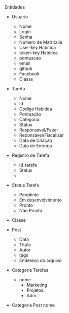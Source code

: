 Entidades
- Usuario
  - Nome
  - Login
  - Senha
  - Numero de Matricula
  - User-key Habitica
  - token-key Habitica
  - pontuacao
  - email
  - github
  - Facebook
  - Classe
- Tarefa
  - Nome
  - Id
  - Codigo Habitica
  - Pontuação
  - Categoria
  - Status
  - Responsavel/Fazer
  - Reponsavel/Fiscalizar  
  - Data de Criação
  - Data de Entrega  
- Registro de Tarefa
  - id_tarefa
  - Status
  -
- Status Tarefa
  - Pendente
  - Em desenvolvimento
  - Pronto
  - Não Pronto

- Classe


- Post
  - Data
  - Titulo
  - Autor
  - tags
  - Endereco do arquivo

- Categoria Tarefas
  - nome
    - Marketing
    - Projetos
    - Adm

- Categoria Post
  nome
